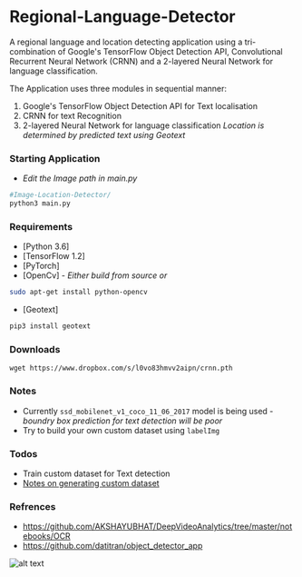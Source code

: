 # Regional-Language-Detector

A regional language and location detecting application using a tri-combination of Google's TensorFlow Object Detection API,  Convolutional Recurrent Neural Network (CRNN) and a 2-layered Neural Network for language classification.

The Application uses three modules in sequential manner:
1. Google's TensorFlow Object Detection API for Text localisation
2. CRNN for text Recognition
3. 2-layered Neural Network for language classification
*Location is determined by predicted text using Geotext*

### Starting Application
- *Edit the Image path in main.py*
```sh
#Image-Location-Detector/
python3 main.py
```
### Requirements
-  [Python 3.6]
-  [TensorFlow 1.2]
-  [PyTorch]
-  [OpenCv] - *Either build from source or*
```sh
sudo apt-get install python-opencv
```
* [Geotext]
```sh
pip3 install geotext
```
### Downloads
    wget https://www.dropbox.com/s/l0vo83hmvv2aipn/crnn.pth

### Notes
 - Currently `ssd_mobilenet_v1_coco_11_06_2017` model is being used - *boundry box prediction for text detection will be poor*
 - Try to build your own custom dataset using `labelImg`

### Todos 
 - Train custom dataset for Text detection 
 - [Notes on generating custom dataset](http://androidkt.com/train-object-detection/)

### Refrences
 - https://github.com/AKSHAYUBHAT/DeepVideoAnalytics/tree/master/notebooks/OCR
 - https://github.com/datitran/object_detector_app

![alt text](https://raw.githubusercontent.com/manish7294/Image-Location-Detector/master/Screenshot%20from%202017-10-28%2010-37-42.png)
